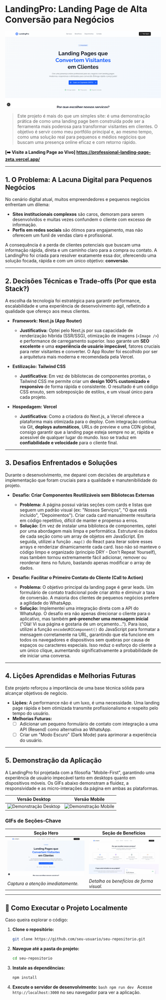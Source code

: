 # LandingPro: Landing Page de Alta Conversão para Negócios

![alt text](image.png)

> Este projeto é mais do que um simples site: é uma demonstração prática de como uma landing page bem construída pode ser a ferramenta mais poderosa para transformar visitantes em clientes. O objetivo é servir como meu portfólio principal e, ao mesmo tempo, como uma solução real para pequenos e médios negócios que buscam uma presença online eficaz e com retorno rápido.

**[➡️ Visite a Landing Page ao Vivo] https://professional-landing-page-zeta.vercel.app/**

---

## 1. O Problema: A Lacuna Digital para Pequenos Negócios

No cenário digital atual, muitos empreendedores e pequenos negócios enfrentam um dilema:

- **Sites institucionais complexos** são caros, demoram para serem desenvolvidos e muitas vezes confundem o cliente com excesso de informação.
- **Perfis em redes sociais** são ótimos para engajamento, mas não oferecem um funil de vendas claro e profissional.

A consequência é a perda de clientes potenciais que buscam uma informação rápida, direta e um caminho claro para a compra ou contato. A LandingPro foi criada para resolver exatamente essa dor, oferecendo uma solução focada, rápida e com um único objetivo: **conversão**.

---

## 2. Decisões Técnicas e Trade-offs (Por que esta Stack?)

A escolha da tecnologia foi estratégica para garantir performance, escalabilidade e uma experiência de desenvolvimento ágil, refletindo a qualidade que ofereço aos meus clientes.

- **Framework:** **Next.js (App Router)**

  - **Justificativa:** Optei pelo Next.js por sua capacidade de renderização híbrida (SSR/SSG), otimização de imagens (`<Image />`) e performance de carregamento superior. Isso garante um **SEO excelente** e uma **experiência de usuário impecável**, fatores cruciais para reter visitantes e converter. O App Router foi escolhido por ser a arquitetura mais moderna e recomendada pela Vercel.

- **Estilização:** **Tailwind CSS**

  - **Justificativa:** Em vez de bibliotecas de componentes prontas, o Tailwind CSS me permite criar um **design 100% customizado e responsivo** de forma rápida e consistente. O resultado é um código CSS enxuto, sem sobreposição de estilos, e um visual único para cada projeto.

- **Hospedagem:** **Vercel**
  - **Justificativa:** Como a criadora do Next.js, a Vercel oferece a plataforma mais otimizada para o deploy. Com integração contínua via Git, **deploys automáticos**, URLs de preview e uma CDN global, consigo garantir que a landing page esteja sempre no ar, rápida e acessível de qualquer lugar do mundo. Isso se traduz em **confiabilidade e velocidade** para o cliente final.

---

## 3. Desafios Enfrentados e Soluções

Durante o desenvolvimento, me deparei com decisões de arquitetura e implementação que foram cruciais para a qualidade e manutenibilidade do projeto.

- **Desafio: Criar Componentes Reutilizáveis sem Bibliotecas Externas**

  - **Problema:** A página possui várias seções com cards e listas que seguem um padrão visual (ex: "Nossos Serviços", "O que está incluído", "Depoimentos"). Criar cada card manualmente resultaria em código repetitivo, difícil de manter e propenso a erros.
  - **Solução:** Em vez de instalar uma biblioteca de componentes, optei por uma abordagem mais limpa e performática. Estruturei os dados de cada seção como um array de objetos em JavaScript. Em seguida, utilizei a função `.map()` do React para iterar sobre esses arrays e renderizar dinamicamente cada card. Isso não só manteve o código limpo e organizado (princípio DRY - Don't Repeat Yourself), mas também tornou extremamente fácil adicionar, remover ou reordenar itens no futuro, bastando apenas modificar o array de dados.

- **Desafio: Facilitar o Primeiro Contato do Cliente (Call to Action)**
  - **Problema:** O objetivo principal da landing page é gerar leads. Um formulário de contato tradicional pode criar atrito e diminuir a taxa de conversão. A maioria dos clientes de pequenos negócios prefere a agilidade do WhatsApp.
  - **Solução:** Implementei uma integração direta com a API do WhatsApp. O desafio era não apenas direcionar o cliente para o aplicativo, mas também **pré-preencher uma mensagem inicial** ("Olá! Vi sua página e gostaria de um orçamento..."). Para isso, utilizei a função `encodeURIComponent()` do JavaScript para formatar a mensagem corretamente na URL, garantindo que ela funcione em todos os navegadores e dispositivos sem quebras por causa de espaços ou caracteres especiais. Isso reduz o esforço do cliente a um único clique, aumentando significativamente a probabilidade de ele iniciar uma conversa.

---

## 4. Lições Aprendidas e Melhorias Futuras

Este projeto reforçou a importância de uma base técnica sólida para alcançar objetivos de negócio.

- **Lições:** A performance não é um luxo, é uma necessidade. Uma landing page rápida e bem otimizada transmite profissionalismo e respeito pelo tempo do usuário.
- **Melhorias Futuras:**
  - [ ] Adicionar um pequeno formulário de contato com integração a uma API (Resend) como alternativa ao WhatsApp.
  - [ ] Criar um "Modo Escuro" (Dark Mode) para aprimorar a experiência do usuário.

---

## 5. Demonstração da Aplicação

A LandingPro foi projetada com a filosofia "Mobile-First", garantindo uma experiência de usuário impecável tanto em desktops quanto em dispositivos móveis. Os GIFs abaixo demonstram a fluidez, a responsividade e as micro-interações da página em ambas as plataformas.

| Versão Desktop                                | Versão Mobile                             |
| --------------------------------------------- | ----------------------------------------- |
| ![Demonstração Desktop](public/in_action.gif) | ![Demonstração Mobile](public/mobile.gif) |

### GIFs de Seções-Chave

| Seção Hero                         | Seção de Benefícios                         |
| ---------------------------------- | ------------------------------------------- |
| ![Seção Hero](public/Hero.gif)     | ![Seção de Benefícios](public/benefits.gif) |
| _Captura a atenção imediatamente._ | _Detalha os benefícios de forma visual._    |

---

## 🚀 Como Executar o Projeto Localmente

Caso queira explorar o código:

1.  **Clone o repositório:**
    ```bash
    git clone https://github.com/seu-usuario/seu-repositorio.git
    ```
2.  **Navegue até a pasta do projeto:**
    ```bash
    cd seu-repositorio
    ```
3.  **Instale as dependências:**
    ```bash
    npm install
    ```
4.  **Execute o servidor de desenvolvimento:**
    `bash
npm run dev
`
    Acesse `http://localhost:3000` no seu navegador para ver a aplicação.

